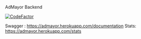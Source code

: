 AdMayor Backend

[![CodeFactor](https://www.codefactor.io/repository/github/mercan/admayor-server/badge?s=5126756c1494ef10636698ac7d115a322c39cde5)](https://www.codefactor.io/repository/github/mercan/admayor-server)

Swagger : https://admayor.herokuapp.com/documentation
Stats: https://admayor.herokuapp.com/stats
